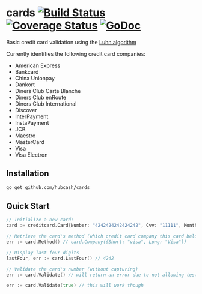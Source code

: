 # cards [![Build Status](https://travis-ci.org/durango/go-credit-card.svg?branch=master)](https://travis-ci.org/durango/go-credit-card) [![Coverage Status](https://coveralls.io/repos/durango/go-credit-card/badge.svg?branch=master&service=github)](https://coveralls.io/github/durango/go-credit-card?branch=master) [![GoDoc](https://godoc.org/github.com/durango/go-credit-card?status.svg)](https://godoc.org/github.com/durango/go-credit-card)

Basic credit card validation using the [Luhn algorithm](http://en.wikipedia.org/wiki/Luhn_algorithm)

Currently identifies the following credit card companies:
* American Express
* Bankcard
* China Unionpay
* Dankort
* Diners Club Carte Blanche
* Diners Club enRoute
* Diners Club International
* Discover
* InterPayment
* InstaPayment
* JCB
* Maestro
* MasterCard
* Visa
* Visa Electron

## Installation

```bash
go get github.com/hubcash/cards
```

## Quick Start

```go
// Initialize a new card:
card := creditcard.Card{Number: "4242424242424242", Cvv: "11111", Month: "02", Year: "2016"}

// Retrieve the card's method (which credit card company this card belongs to)
err := card.Method() // card.Company({Short: "visa", Long: "Visa"})

// Display last four digits
lastFour, err := card.LastFour() // 4242

// Validate the card's number (without capturing)
err := card.Validate() // will return an error due to not allowing test cards

err := card.Validate(true) // this will work though
```
